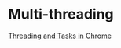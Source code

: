 # Multi-threading

[Threading and Tasks in Chrome](https://chromium.googlesource.com/chromium/src/+/master/docs/threading_and_tasks.md)